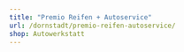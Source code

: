 ```yaml
---
title: "Premio Reifen + Autoservice"
url: /dornstadt/premio-reifen-autoservice/
shop: Autowerkstatt
---
```


